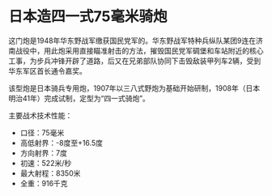 # 日本造四一式75毫米骑炮
 
这门炮是1948年华东野战军缴获国民党军的。华东野战军特种兵纵队某团9连在济南战役中，用此炮采用直接瞄准射击的方法，摧毁国民党军碉堡和车站附近的核心工事，为步兵冲锋开辟了道路，后又在兄弟部队协同下击毁敌装甲列车2辆，受到华东军区首长通令嘉奖。

该型炮是日本骑兵专用炮，1907年以三八式野炮为基础开始研制，1908年（日本明治41年）完成试制，定型为“四一式骑炮”。

主要战术技术性能：

- 口径：75毫米
- 高低射界：-8度至+16.5度
- 方向射界：7度
- 初速：522米/秒
- 最大射程：8350米
- 全重：916千克

